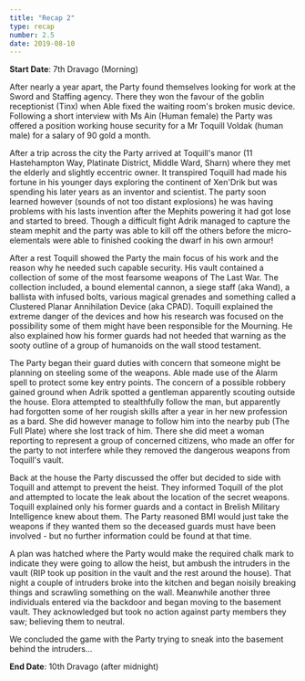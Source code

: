 ```yaml
---
title: "Recap 2"
type: recap
number: 2.5
date: 2019-08-10
---
```


**Start Date**: 7th Dravago (Morning)

After nearly a year apart, the Party found themselves looking for work at the Sword and Staffing agency. There they won the favour of the goblin receptionist (Tinx) when Able fixed the waiting room's broken music device. Following a short interview with Ms Ain (Human female) the Party was offered a position working house security for a Mr Toquill Voldak (human male) for a salary of 90 gold a month. 

After a trip across the city the Party arrived at Toquill's manor (11 Hastehampton Way, Platinate District, Middle Ward, Sharn) where they met the elderly and slightly eccentric owner. It transpired Toquill had made his fortune in his younger days exploring the continent of Xen'Drik but was spending his later years as an inventor and scientist. The party soon learned however (sounds of not too distant explosions) he was having problems with his lasts invention after the Mephits powering it had got lose and started to breed. Though a difficult fight Adrik managed to capture the steam mephit and the party was able to kill off the others before the micro-elementals were able to finished cooking the dwarf in his own armour!

After a rest Toquill showed the Party the main focus of his work and the reason why he needed such capable security. His vault contained a collection of some of the most fearsome weapons of The Last War. The collection included, a bound elemental cannon, a siege staff (aka Wand), a ballista with infused bolts, various magical grenades and something called a Clustered Planar Annihilation Device (aka CPAD). Toquill explained the extreme danger of the devices and how his research was focused on the possibility some of them might have been responsible for the Mourning. He also explained how his former guards had not heeded that warning as the sooty outline of a group of humanoids on the wall stood testament.

The Party began their guard duties with concern that someone might be planning on steeling some of the weapons. Able made use of the Alarm spell to protect some key entry points. The concern of a possible robbery gained ground when Adrik spotted a gentleman apparently scouting outside the house. Elora attempted to stealthfully follow the man, but apparently had forgotten some of her rougish skills after a year in her new profession as a bard. She did however manage to follow him into the nearby pub (The Full Plate) where she lost track of him. There she did meet a woman reporting to represent a group of concerned citizens, who made an offer for the party to not interfere while they removed the dangerous weapons from Toquill's vault.

Back at the house the Party discussed the offer but decided to side with Toquill and attempt to prevent the heist. They informed Toquill of the plot and attempted to locate the leak about the location of the secret weapons. Toquill explained only his former guards and a contact in Brelish Military Intelligence knew about them. The Party reasoned BMI would just take the weapons if they wanted them so the deceased guards must have been involved - but no further information could be found at that time.

A plan was hatched where the Party would make the required chalk mark to indicate they were going to allow the heist, but ambush the intruders in the vault (RIP took up position in the vault and the rest around the house). That night a couple of intruders broke into the kitchen and began noisily breaking things and scrawling something on the wall. Meanwhile another three individuals entered via the backdoor and began moving to the basement vault. They acknowledged but took no action against party members they saw; believing them to neutral.

We concluded the game with the Party trying to sneak into the basement behind the intruders…

**End Date**: 10th Dravago (after midnight)
